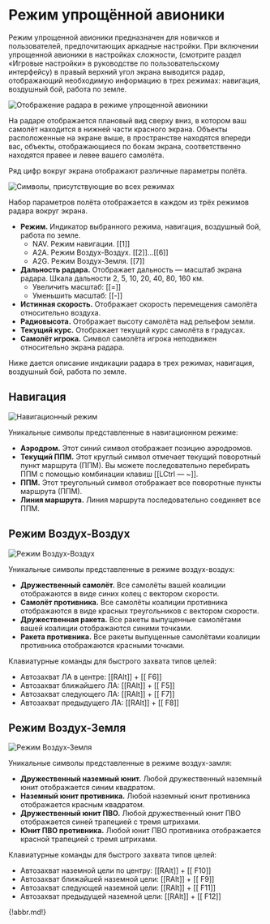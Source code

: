 # Режим упрощённой авионики

Режим упрощенной авионики предназначен для новичков и пользователей, предпочитающих аркадные настройки. При включении упрощенной авионики в настройках сложности, (смотрите раздел «Игровые настройки» в руководстве по пользовательскому интерфейсу) в правый верхний угол экрана выводится радар, отображающий необходимую информацию в трех режимах: навигация, воздушный бой, работа по земле.

![Отображение радара в режиме упрощенной авионики](img/02-01.png)

На радаре отображается плановый вид сверху вниз, в котором ваш самолёт находится в нижней части красного экрана. Объекты расположенные на экране выше, в пространстве находятся впереди вас, объекты, отображающиеся по бокам экрана, соответственно находятся правее и левее вашего самолёта.

Ряд цифр вокруг экрана отображают различные параметры полёта.

![Символы, присутствующие во всех режимах](img/02-02.png)

Набор параметров полёта отображается в каждом из трёх режимов радара вокруг экрана.

- **Режим.** Индикатор выбранного режима, навигация, воздушный бой, работа по земле.
    - NAV. Режим навигации. [[1]]
    - A2A. Режим Воздух-Воздух. [[2]]...[[6]]
    - A2G. Режим Воздух-Земля. [[7]]
- **Дальность радара.** Отображает дальность — масштаб экрана радара. Шкала дальности 2, 5, 10, 20, 40, 80, 160 км.
    - Увеличить масштаб: [[=]]
    - Уменьшить масштаб: [[-]]
- **Истинная скорость.** Отображает скорость перемещения самолёта относительно воздуха.
- **Радиовысота.** Отображает высоту самолёта над рельефом земли.
- **Текущий курс.** Отображает текущий курс самолёта в градусах.
- **Самолёт игрока.** Символ самолёта игрока неподвижен относительно экрана радара.

Ниже дается описание индикации радара в трех режимах, навигация, воздушный бой, работа по земле.

## Навигация

![Навигационный режим](img/02-03.png)

Уникальные символы представленные в навигационном режиме:

- **Аэродром.** Этот синий символ отображает позицию аэродромов.
- **Текущий ППМ.** Этот круглый символ отмечает текущий поворотный пункт маршрута (ППМ). Вы можете последовательно перебирать ППМ с помощью комбинации клавиш [[LCtrl — ~]].
- **ППМ.** Этот треугольный символ отображает все поворотные пункты маршрута (ППМ).
- **Линия маршрута.** Линия маршрута последовательно соединяет все ППМ.

## Режим Воздух-Воздух

![Режим Воздух-Воздух](img/02-04.png)

Уникальные символы представленные в режиме воздух-воздух:

- **Дружественный самолёт.** Все самолёты вашей коалиции отображаются в виде синих колец с вектором скорости.
- **Самолёт противника.** Все самолёты коалиции противника отображаются в виде красных треугольников с вектором скорости.
- **Дружественная ракета.** Все ракеты выпущенные самолётами вашей коалиции отображаются синими точками.
- **Ракета противника.** Все ракеты выпущенные самолётами коалиции противника отображаются красными точками.

Клавиатурные команды для быстрого захвата типов целей:

- Автозахват ЛА в центре: [[RAlt]] + [[ F6]]
- Автозахват ближайшего ЛА: [[RAlt]] + [[ F5]]
- Автозахват следующего ЛА: [[RAlt]] + [[ F7]]
- Автозахват предыдущего ЛА: [[RAlt]] + [[ F8]]

## Режим Воздух-Земля

![Режим Воздух-Земля](img/02-05.png)

Уникальные символы представленные в режиме воздух-замля:

- **Дружественный наземный юнит.** Любой дружественный наземный юнит отображается синим квадратом.
- **Наземный юнит противника.** Любой наземный юнит противника отображается красным квадратом.
- **Дружественный юнит ПВО.** Любой дружественный юнит ПВО отображается синей трапецией с тремя штрихами.
- **Юнит ПВО противника.** Любой юнит ПВО противника отображается красной трапецией с тремя штрихами.

Клавиатурные команды для быстрого захвата типов целей:

- Автозахват наземной цели по центру: [[RAlt]] + [[ F10]]
- Автозахват ближайшей наземной цели: [[RAlt]] + [[ F9]]
- Автозахват следующей наземной цели: [[RAlt]] + [[ F11]]
- Автозахват предыдущей наземной цели: [[RAlt]] + [[ F12]]

{!abbr.md!}
